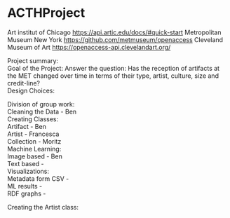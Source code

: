 # ACTHProject
Art institut of Chicago 
https://api.artic.edu/docs/#quick-start
Metropolitan Museum New York
https://github.com/metmuseum/openaccess
Cleveland Museum of Art
https://openaccess-api.clevelandart.org/

Project summary: <br>
  Goal of the Project: 
   Answer the question: Has the reception of artifacts at the MET changed over time in terms of their type, artist, culture, size and credit-line? <br>
  Design Choices: <br>

  Division of group work: <br>
    Cleaning the Data - Ben <br>
    Creating Classes: <br>
      Artifact - Ben <br>
      Artist - Francesca <br>
      Collection - Moritz <br>
    Machine Learning:  <br>
     Image based - Ben <br>
     Text based -  <br>
    Visualizations:  <br>
      Metadata form CSV - <br>
      ML results - <br>
      RDF graphs - <br>


Creating the Artist class: 